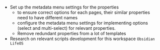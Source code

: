 - Set up the metadata menu settings for the properties
	- to ensure correct options for each pages, their similar properties need to have different names
	- configure the metadata menu settings for implementing options (select and multi-select) for relevant properties.
	- Remove redundant properties from a lot of templates
- Research on relevant scripts development for this workspace `Obsidian LifeOS`